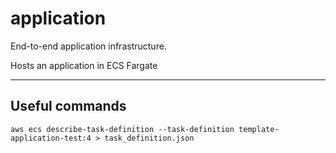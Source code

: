 # application

End-to-end application infrastructure.

Hosts an application in ECS Fargate

---

## Useful commands

```
aws ecs describe-task-definition --task-definition template-application-test:4 > task_definition.json
```